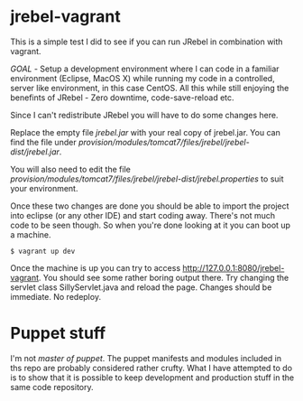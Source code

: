 jrebel-vagrant
==============

This is a simple test I did to see if you can run JRebel in combination with vagrant.

*GOAL* - Setup a development environment where I can code in a familiar 
environment (Eclipse, MacOS X) while running my code in a controlled, 
server like environment, in this case CentOS. All this while still enjoying 
the benefints of JRebel - Zero downtime, code-save-reload etc. 

Since I can't redistribute JRebel you will have to do some changes here. 

Replace the empty file *jrebel.jar* with your real copy of jrebel.jar. You 
can find the file under *provision/modules/tomcat7/files/jrebel/jrebel-dist/jrebel.jar*.

You will also need to edit the file *provision/modules/tomcat7/files/jrebel/jrebel-dist/jrebel.properties* 
to suit your environment. 

Once these two changes are done you should be able to import the project into 
eclipse (or any other IDE) and start coding away. There's not much code to be 
seen though. So when you're done looking at it you can boot up a machine. 

``
$ vagrant up dev
``

Once the machine is up you can try to access http://127.0.0.1:8080/jrebel-vagrant. 
You should see some rather boring output there. Try changing the servlet class 
SillyServlet.java and reload the page. Changes should be immediate. No redeploy.

Puppet stuff
============

I'm not *master of puppet*. The puppet manifests and modules included in ths 
repo are probably considered rather crufty. What I have attempted to do is to 
show that it is possible to keep development and production stuff in the same 
code repository.
